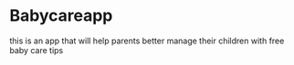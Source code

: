 # Babycareapp
this is an app that will help parents better manage their children with free baby care tips 
